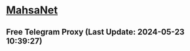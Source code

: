 
# [MahsaNet](https://t.me/mahsa_net)
## Free Telegram Proxy (Last Update: 2024-05-23 10:39:27)

    